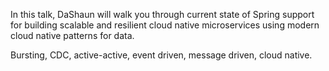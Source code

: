 In this talk, DaShaun will walk you through current state of Spring support
for building scalable and resilient cloud native microservices
using modern cloud native patterns for data.

Bursting, CDC, active-active, event driven, message driven, cloud native.
